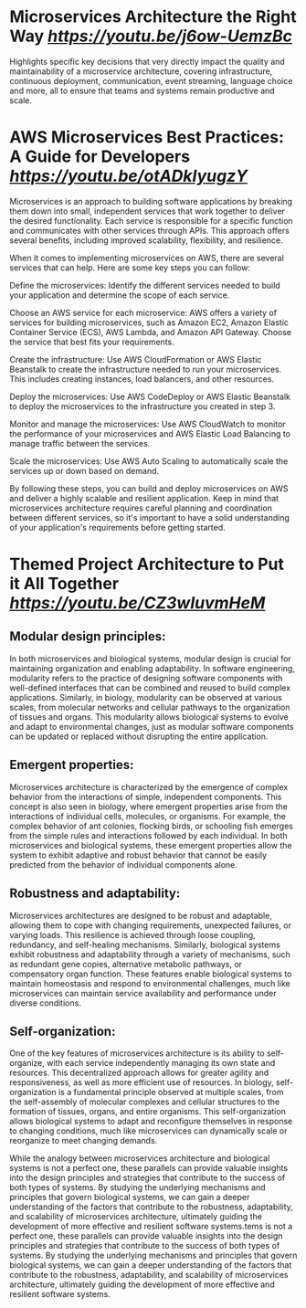 # Microservices Architecture the Right Way *https://youtu.be/j6ow-UemzBc*
Highlights specific key decisions that very directly impact the quality and maintainability of a microservice architecture, covering infrastructure, continuous deployment, communication, event streaming, language choice and more, all to ensure that teams and systems remain productive and scale.

# AWS Microservices Best Practices: A Guide for Developers *https://youtu.be/otADkIyugzY*

Microservices is an approach to building software applications by breaking them down into small, independent services that work together to deliver the desired functionality. Each service is responsible for a specific function and communicates with other services through APIs. This approach offers several benefits, including improved scalability, flexibility, and resilience.

When it comes to implementing microservices on AWS, there are several services that can help. Here are some key steps you can follow:

Define the microservices: Identify the different services needed to build your application and determine the scope of each service.

Choose an AWS service for each microservice: AWS offers a variety of services for building microservices, such as Amazon EC2, Amazon Elastic Container Service (ECS), AWS Lambda, and Amazon API Gateway. Choose the service that best fits your requirements.

Create the infrastructure: Use AWS CloudFormation or AWS Elastic Beanstalk to create the infrastructure needed to run your microservices. This includes creating instances, load balancers, and other resources.

Deploy the microservices: Use AWS CodeDeploy or AWS Elastic Beanstalk to deploy the microservices to the infrastructure you created in step 3.

Monitor and manage the microservices: Use AWS CloudWatch to monitor the performance of your microservices and AWS Elastic Load Balancing to manage traffic between the services.

Scale the microservices: Use AWS Auto Scaling to automatically scale the services up or down based on demand.

By following these steps, you can build and deploy microservices on AWS and deliver a highly scalable and resilient application. Keep in mind that microservices architecture requires careful planning and coordination between different services, so it's important to have a solid understanding of your application's requirements before getting started.

# Themed Project Architecture to Put it All Together  *https://youtu.be/CZ3wIuvmHeM*

## Modular design principles: 

In both microservices and biological systems, modular design is crucial for maintaining organization and enabling adaptability. In software engineering, modularity refers to the practice of designing software components with well-defined interfaces that can be combined and reused to build complex applications. Similarly, in biology, modularity can be observed at various scales, from molecular networks and cellular pathways to the organization of tissues and organs. This modularity allows biological systems to evolve and adapt to environmental changes, just as modular software components can be updated or replaced without disrupting the entire application.

## Emergent properties: 

Microservices architecture is characterized by the emergence of complex behavior from the interactions of simple, independent components. This concept is also seen in biology, where emergent properties arise from the interactions of individual cells, molecules, or organisms. For example, the complex behavior of ant colonies, flocking birds, or schooling fish emerges from the simple rules and interactions followed by each individual. In both microservices and biological systems, these emergent properties allow the system to exhibit adaptive and robust behavior that cannot be easily predicted from the behavior of individual components alone.

## Robustness and adaptability: 

Microservices architectures are designed to be robust and adaptable, allowing them to cope with changing requirements, unexpected failures, or varying loads. This resilience is achieved through loose coupling, redundancy, and self-healing mechanisms. Similarly, biological systems exhibit robustness and adaptability through a variety of mechanisms, such as redundant gene copies, alternative metabolic pathways, or compensatory organ function. These features enable biological systems to maintain homeostasis and respond to environmental challenges, much like microservices can maintain service availability and performance under diverse conditions.

## Self-organization: 

One of the key features of microservices architecture is its ability to self-organize, with each service independently managing its own state and resources. This decentralized approach allows for greater agility and responsiveness, as well as more efficient use of resources. In biology, self-organization is a fundamental principle observed at multiple scales, from the self-assembly of molecular complexes and cellular structures to the formation of tissues, organs, and entire organisms. This self-organization allows biological systems to adapt and reconfigure themselves in response to changing conditions, much like microservices can dynamically scale or reorganize to meet changing demands.

While the analogy between microservices architecture and biological systems is not a perfect one, these parallels can provide valuable insights into the design principles and strategies that contribute to the success of both types of systems. By studying the underlying mechanisms and principles that govern biological systems, we can gain a deeper understanding of the factors that contribute to the robustness, adaptability, and scalability of microservices architecture, ultimately guiding the development of more effective and resilient software systems.tems is not a perfect one, these parallels can provide valuable insights into the design principles and strategies that contribute to the success of both types of systems. By studying the underlying mechanisms and principles that govern biological systems, we can gain a deeper understanding of the factors that contribute to the robustness, adaptability, and scalability of microservices architecture, ultimately guiding the development of more effective and resilient software systems.

 